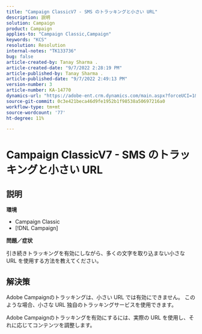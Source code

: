 ```yaml
---
title: "Campaign ClassicV7 - SMS のトラッキングと小さい URL"
description: 説明
solution: Campaign
product: Campaign
applies-to: "Campaign Classic,Campaign"
keywords: "KCS"
resolution: Resolution
internal-notes: "TK133736"
bug: false
article-created-by: Tanay Sharma .
article-created-date: "9/7/2022 2:28:19 PM"
article-published-by: Tanay Sharma .
article-published-date: "9/7/2022 2:49:13 PM"
version-number: 3
article-number: KA-14770
dynamics-url: "https://adobe-ent.crm.dynamics.com/main.aspx?forceUCI=1&pagetype=entityrecord&etn=knowledgearticle&id=da90614b-b92e-ed11-9db1-002248086735"
source-git-commit: 0c3e421beca46d9fe1952b1f98538a50697216a0
workflow-type: tm+mt
source-wordcount: '77'
ht-degree: 11%

---
```


# Campaign ClassicV7 - SMS のトラッキングと小さい URL

## 説明


<b>環境</b>

- Campaign Classic
- [!DNL Campaign]




<b>問題／症状</b>

引き続きトラッキングを有効にしながら、多くの文字を取り込まない小さな URL を使用する方法を教えてください。


## 解決策


Adobe Campaignのトラッキングは、小さい URL では有効にできません。 このような場合、小さな URL 独自のトラッキングサービスを使用できます。

Adobe Campaignのトラッキングを有効にするには、実際の URL を使用し、それに応じてコンテンツを調整します。


